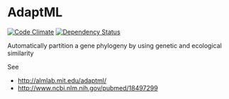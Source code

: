 AdaptML
=======

[![Code Climate](https://codeclimate.com/github/almlab/adaptml/badges/gpa.svg)](https://codeclimate.com/github/almlab/adaptml)
[![Dependency Status](https://gemnasium.com/almlab/adaptml.svg)](https://gemnasium.com/almlab/adaptml)

Automatically partition a gene phylogeny by using genetic and ecological similarity

See
 - http://almlab.mit.edu/adaptml/
 - http://www.ncbi.nlm.nih.gov/pubmed/18497299
